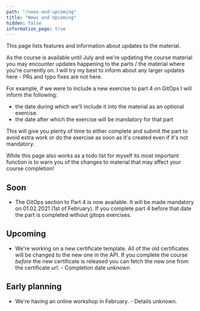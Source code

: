```yaml
---
path: "/news-and-upcoming"
title: "News and Upcoming"
hidden: false
information_page: true
---
```


This page lists features and information about updates to the material.

As the course is available until July and we're updating the course material you may encounter updates happening to the parts / the material where you're currently on. I will try my best to inform about any larger updates here - PRs and typo fixes are not here.

For example, if we were to include a new exercise to part 4 on GitOps I will inform the following:

- the date during which we'll include it into the material as an optional exercise.
- the date after which the exercise will be mandatory for that part

This will give you plenty of time to either complete and submit the part to avoid extra work or do the exercise as soon as it's created even if it's not mandatory.

While this page also works as a todo list for myself its most important function is to warn you of the changes to material that may affect your course completion!

## Soon ##

- The GitOps section to Part 4 is now available. It will be made mandatory on 01.02.2021 (1st of February). If you complete part 4 before that date the part is completed without gitops exercises.

## Upcoming ##

- We're working on a new certificate template. All of the old certificates will be changed to the new one in the API. If you complete the course *before* the new certificate is released you can fetch the new one from the certificate url. - Completion date unknown

## Early planning ##

- We're having an online workshop in February. - Details unknown.

